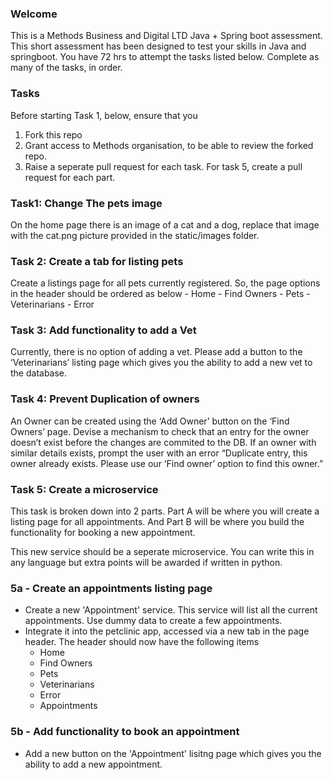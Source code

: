 ### Welcome

This is a Methods Business and Digital LTD Java + Spring boot assessment. This short assessment has been designed to test your skills in Java and springboot. You have 72 hrs to attempt the tasks listed below. Complete as many of the tasks, in order.


### Tasks

Before starting Task 1, below, ensure that you

1) Fork this repo
2) Grant access to Methods organisation, to be able to review the forked repo.
3) Raise a seperate pull request for each task. For task 5, create a pull request for each part.

### Task1: Change The pets image

On the home page there is an image of a cat and a dog, replace that image with the cat.png picture provided in the static/images folder.


### Task 2: Create a tab for listing pets

Create a listings page for all pets currently registered. So, the page options in the header should be ordered as below
    -	Home
    -	Find Owners
    -	Pets
    -	Veterinarians
    -	Error


### Task 3: Add functionality to add a Vet

Currently, there is no option of adding a vet. Please add a button to the ‘Veterinarians’ listing page which gives you the ability to add a new vet to the database.


### Task 4: Prevent Duplication of owners

An Owner can be created using the ‘Add Owner’ button on the ‘Find Owners’ page. Devise a mechanism to check that an entry for the owner doesn’t exist before the changes are commited to the DB. If an owner with similar details exists, prompt the user with an error “Duplicate entry, this owner already exists. Please use our ‘Find owner’ option to find this owner.”


### Task 5: Create a microservice

This task is broken down into 2 parts. Part A will be where you will create a listing page for all appointments. And Part B will be where you build the functionality for booking a new appointment.

This new service should be a seperate microservice. You can write this in any language but extra points will be awarded if written in python.

### 5a - Create an appointments listing page


-   Create a new 'Appointment' service. This service will list all the current appointments. Use dummy data to create a few appointments.
-   Integrate it into the petclinic app, accessed via a new tab in the page header. The header should now have the following items
    -	Home
    -	Find Owners
    -	Pets
    -	Veterinarians
    -	Error
    -   Appointments

### 5b - Add functionality to book an appointment

-   Add a new button on the 'Appointment' lisitng page which gives you the ability to add a new appointment.
